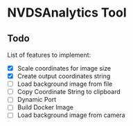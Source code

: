 # NVDSAnalytics Tool

## Todo

List of features to implement:

- [x] Scale coordinates for image size
- [x] Create output coordinates string
- [ ] Load background image from file
- [ ] Copy Coordinate String to clipboard
- [ ] Dynamic Port
- [ ] Build Docker Image
- [ ] Load background image from camera
